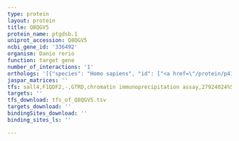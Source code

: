 ```yaml
---
type: protein
layout: protein
title: Q8QGV5
protein_name: ptgdsb.1
uniprot_accession: Q8QGV5
ncbi_gene_id: '336492'
organism: Danio rerio
function: target gene
number_of_interactions: '1'
orthologs: '[{"species": "Homo sapiens", "id": ["<a href=\"/protein/p41222\">P41222</a>"]}, {"species": "Mus musculus", "id": ["<a href=\"/protein/o09114\">O09114</a>", "<a href=\"/protein/p02762\">P02762</a>"]}, {"species": "Rattus norvegicus", "id": ["<a href=\"/protein/p22057\">P22057</a>"]}]'
jaspar_matrices: ''
tfs: sall4,F1QDF2,-,GTRD,chromatin immunoprecipitation assay,27924024%5Buid%5D,No
targets: ''
tfs_download: tfs_of_Q8QGV5.tsv
targets_download: ''
bindingSites_download: ''
binding_sites_ls: ''

---
```

